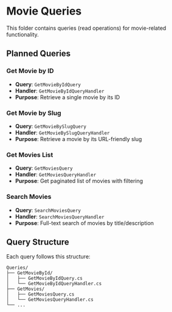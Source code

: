 # Movie Queries

This folder contains queries (read operations) for movie-related functionality.

## Planned Queries

### Get Movie by ID

- **Query**: `GetMovieByIdQuery`
- **Handler**: `GetMovieByIdQueryHandler`
- **Purpose**: Retrieve a single movie by its ID

### Get Movie by Slug

- **Query**: `GetMovieBySlugQuery`
- **Handler**: `GetMovieBySlugQueryHandler`
- **Purpose**: Retrieve a movie by its URL-friendly slug

### Get Movies List

- **Query**: `GetMoviesQuery`
- **Handler**: `GetMoviesQueryHandler`
- **Purpose**: Get paginated list of movies with filtering

### Search Movies

- **Query**: `SearchMoviesQuery`
- **Handler**: `SearchMoviesQueryHandler`
- **Purpose**: Full-text search of movies by title/description

## Query Structure

Each query follows this structure:

```
Queries/
├── GetMovieById/
│   ├── GetMovieByIdQuery.cs
│   └── GetMovieByIdQueryHandler.cs
├── GetMovies/
│   ├── GetMoviesQuery.cs
│   └── GetMoviesQueryHandler.cs
└── ...
```
